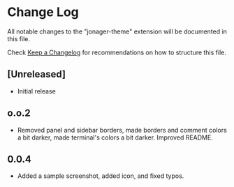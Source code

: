 # Change Log

All notable changes to the "jonager-theme" extension will be documented in this file.

Check [Keep a Changelog](http://keepachangelog.com/) for recommendations on how to structure this file.

## [Unreleased]

- Initial release

## o.o.2

- Removed panel and sidebar borders, made borders and comment colors a bit darker, made terminal's colors a bit darker. Improved README.

## 0.0.4
- Added a sample screenshot, added icon, and fixed typos.
